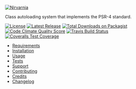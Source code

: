 
[![Nirvarnia](https://raw.githubusercontent.com/nirvarnia/logo/master/build/nirvarnia-logo.210x60.png)](https://www.nirvarnia.org/)

Class autoloading system that implements the PSR-4 standard.

[![License](https://img.shields.io/github/license/nirvarnia/autoloader.svg?colorA=333333&colorB=0099ff&style=flat-square)](LICENSE.md)
[![Latest Release](https://img.shields.io/github/release/nirvarnia/autoloader.svg?colorA=333333&colorB=0099ff&style=flat-square)](https://github.com/nirvarnia/autoloader/releases)
[![Total Downloads on Packagist](https://img.shields.io/packagist/dt/nirvarnia/autoloader.svg?colorA=333333&colorB=0099ff&style=flat-square)](https://packagist.org/packages/nirvarnia/autoloader)
[![Code Climate Quality Score](https://img.shields.io/codeclimate/github/nirvarnia/autoloader.svg?label=code%20quality%20GPA&colorA=333333&&colorB=0099ff&style=flat-square)](https://codeclimate.com/github/nirvarnia/autoloader)
[![Travis Build Status](https://img.shields.io/travis/nirvarnia/autoloader/master.svg?colorA=333333&colorB=0099ff&style=flat-square)](https://travis-ci.org/nirvarnia/autoloader)
[![Coveralls Test Coverage](https://img.shields.io/coveralls/nirvarnia/autoloader.svg?colorA=333333&colorB=0099ff&style=flat-square)](https://coveralls.io/github/nirvarnia/autoloader)

* [Requirements](https://github.com/nirvarnia/docs/blob/master/src/1.0/requirements.md)
* [Installation](https://github.com/nirvarnia/docs/blob/master/src/1.0/installation.md)
* [Usage](https://github.com/nirvarnia/docs/blob/master/src/1.0/api/autoloader.md)
* [Tests](https://github.com/nirvarnia/docs/blob/master/src/1.0/tests.md)
* [Support](https://github.com/nirvarnia/docs/blob/master/src/support.md)
* [Contributing](https://github.com/nirvarnia/docs/blob/master/src/contributing.md)
* [Credits](https://github.com/nirvarnia/docs/blob/master/src/credits.md)
* [Changelog](https://github.com/nirvarnia/docs/blob/master/src/changelog.md)
